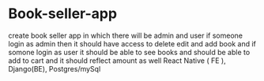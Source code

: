 # Book-seller-app
create book seller app in which there will be admin and user if someone login as admin then it should have access to delete edit and add book and if somone login as user it should be able to see books and should be able to add to cart and it should reflect amount as well React Native ( FE ), Django(BE), Postgres/mySql
